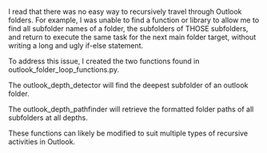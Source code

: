 I read that there was no easy way to recursively travel through Outlook folders. For example, I was unable to find a function or
library to allow me to find all subfolder names of a folder, the subfolders of THOSE subfolders, and return to execute the same task 
for the next main folder target, without writing a long and ugly if-else statement.

To address this issue, I created the two functions found in outlook_folder_loop_functions.py.

The outlook_depth_detector will find the deepest subfolder of an outlook folder. 

The outlook_depth_pathfinder will retrieve the formatted folder paths of all subfolders at all depths.

These functions can likely be modified to suit multiple types of recursive activities in Outlook.
